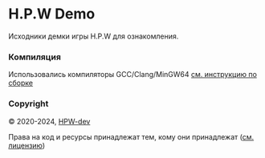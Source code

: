 # H.P.W Demo

Исходники демки игры H.P.W для ознакомления.

### Компиляция
Использовались компиляторы GCC/Clang/MinGW64 [см. инструкцию по сборке](script/how-to-build-ru.md)

### Copyright
© 2020-2024, [HPW-dev](mailto:hpwdev0@gmail.com)

Права на код и ресурсы принадлежат тем, кому они принадлежат ([см. лицензию](LICENSE))
